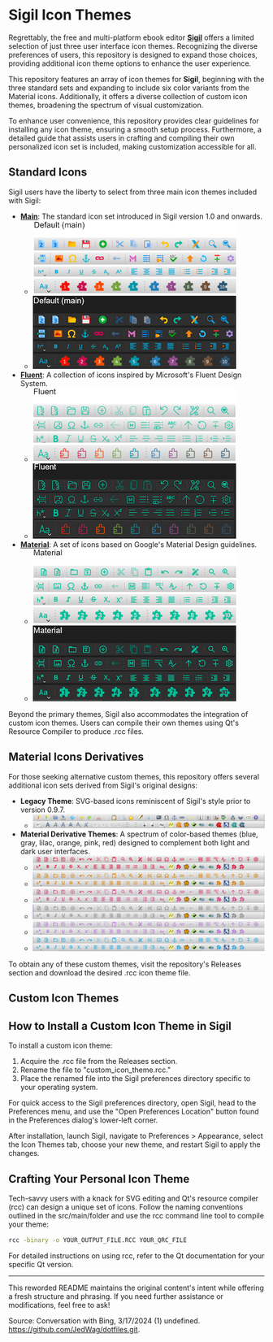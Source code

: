 # Sigil Icon Themes

Regrettably, the free and multi-platform ebook editor **[Sigil](https://github.com/Sigil-Ebook/Sigil)** offers a limited selection of just three user interface icon themes. Recognizing the diverse preferences of users, this repository is designed to expand those choices, providing additional icon theme options to enhance the user experience.

This repository features an array of icon themes for **Sigil**, beginning with the three standard sets and expanding to include six color variants from the Material icons. Additionally, it offers a diverse collection of custom icon themes, broadening the spectrum of visual customization.

To enhance user convenience, this repository provides clear guidelines for installing any icon theme, ensuring a smooth setup process. Furthermore, a detailed guide that assists users in crafting and compiling their own personalized icon set is included, making customization accessible for all.

## Standard Icons

Sigil users have the liberty to select from three main icon themes included with Sigil:


- **[Main](https://github.com/Sigil-Ebook/Sigil/tree/master/src/Resource_Files/main)**: The standard icon set introduced in Sigil version 1.0 and onwards.
     - ![Main Icon Theme Light](./img/Main.png)
     - ![Main Icon Theme Dark](./img/Main_dark.png)
- **[Fluent](https://github.com/microsoft/fluentui-system-icons)**: A collection of icons inspired by Microsoft's Fluent Design System.
     - ![Fluent Icon Theme Light](./img/Fluent.png)
     - ![Fluent Icon Theme Dark](./img/Fluent_dark.png)
- **[Material](https://github.com/google/material-design-icons)**: A set of icons based on Google's Material Design guidelines.
     - ![Material Icon Theme Light](./img/Material.png)
     - ![Material Icon Theme Dark](./img/Material_dark.png)

Beyond the primary themes, Sigil also accommodates the integration of custom icon themes. Users can compile their own themes using Qt's Resource Compiler to produce .rcc files.

## Material Icons Derivatives

For those seeking alternative custom themes, this repository offers several additional icon sets derived from Sigil's original designs:

- **Legacy Theme**: SVG-based icons reminiscent of Sigil's style prior to version 0.9.7.
     - ![Legacy Icon Theme](./img/legacy.png)
- **Material Derivative Themes**: A spectrum of color-based themes (blue, gray, lilac, orange, pink, red) designed to complement both light and dark user interfaces.
     - ![Material Red Icon Theme](./img/material-red.png)
     - ![Material Orange Icon Theme](./img/material-orange.png)
     - ![Material Pink Icon Theme](./img/material-pink.png)
     - ![Material Gray Icon Theme](./img/material-gray.png)
     - ![Material Lilac Icon Theme](./img/material-lilac.png)
     - ![Material Blue Icon Theme](./img/material-blue.png)

To obtain any of these custom themes, visit the repository's Releases section and download the desired .rcc icon theme file.

## Custom Icon Themes

## How to Install a Custom Icon Theme in Sigil

To install a custom icon theme:

1. Acquire the .rcc file from the Releases section.
2. Rename the file to "custom_icon_theme.rcc."
3. Place the renamed file into the Sigil preferences directory specific to your operating system.

For quick access to the Sigil preferences directory, open Sigil, head to the Preferences menu, and use the "Open Preferences Location" button found in the Preferences dialog's lower-left corner.

After installation, launch Sigil, navigate to Preferences > Appearance, select the Icon Themes tab, choose your new theme, and restart Sigil to apply the changes.

## Crafting Your Personal Icon Theme

Tech-savvy users with a knack for SVG editing and Qt's resource compiler (rcc) can design a unique set of icons. Follow the naming conventions outlined in the src/main/folder and use the rcc command line tool to compile your theme:

```bash
rcc -binary -o YOUR_OUTPUT_FILE.RCC YOUR_QRC_FILE
```

For detailed instructions on using rcc, refer to the Qt documentation for your specific Qt version.

---

This reworded README maintains the original content's intent while offering a fresh structure and phrasing. If you need further assistance or modifications, feel free to ask!

Source: Conversation with Bing, 3/17/2024
(1) undefined. https://github.com/JedWag/dotfiles.git.